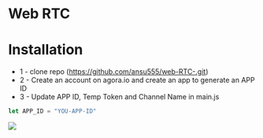 # Web RTC


# Installation
* 1 - clone repo (https://github.com/ansu555/web-RTC-.git)
* 2 - Create an account on agora.io and create an app to generate an APP ID
* 3 - Update APP ID, Temp Token and Channel Name in main.js
```javascript
let APP_ID = "YOU-APP-ID"
```


<img src="./images/preview.PNG">  
